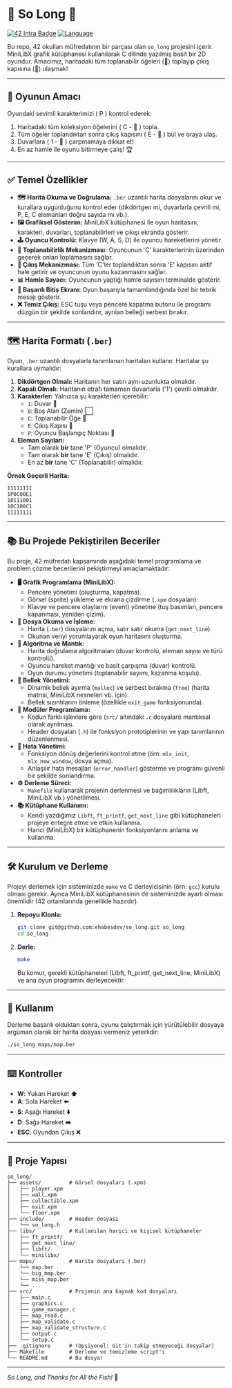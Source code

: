 # 👾 So Long 🚀

[![42 Intra Badge](https://img.shields.io/badge/42_Okulu-Projesi-00babc?style=for-the-badge&logo=42)](https://www.42kocaeli.com.tr) [![Language](https://img.shields.io/badge/Dil-C-blue?style=for-the-badge&logo=c)](https://en.wikipedia.org/wiki/C_(programming_language))

Bu repo, 42 okulları müfredatının bir parçası olan `so_long` projesini içerir. MiniLibX grafik kütüphanesi kullanılarak C dilinde yazılmış basit bir 2D oyundur. Amacımız, haritadaki tüm toplanabilir öğeleri (💎) toplayıp çıkış kapısına (🚪) ulaşmak!

---

## 🎯 Oyunun Amacı

Oyundaki sevimli karakterimizi ( P ) kontrol ederek:
1. Haritadaki tüm koleksiyon öğelerini ( C - 💎 ) topla.
2. Tüm öğeler toplandıktan sonra çıkış kapısını ( E - 🚪 ) bul ve oraya ulaş.
3. Duvarlara ( 1 - 🧱 ) çarpmamaya dikkat et!
4. En az hamle ile oyunu bitirmeye çalış! 🏆

---

## ✅ Temel Özellikler

* **🗺️ Harita Okuma ve Doğrulama:** `.ber` uzantılı harita dosyalarını okur ve kurallara uygunluğunu kontrol eder (dikdörtgen mi, duvarlarla çevrili mi, P, E, C elemanları doğru sayıda mı vb.).
* **🖼️ Grafiksel Gösterim:** MiniLibX kütüphanesi ile oyun haritasını, karakteri, duvarları, toplanabilirleri ve çıkışı ekranda gösterir.
* **🕹️ Oyuncu Kontrolü:** Klavye (W, A, S, D) ile oyuncu hareketlerini yönetir.
* **💎 Toplanabilirlik Mekanizması:** Oyuncunun 'C' karakterlerinin üzerinden geçerek onları toplamasını sağlar.
* **🚪 Çıkış Mekanizması:** Tüm 'C'ler toplandıktan sonra 'E' kapısını aktif hale getirir ve oyuncunun oyunu kazanmasını sağlar.
* **📊 Hamle Sayacı:** Oyuncunun yaptığı hamle sayısını terminalde gösterir.
* **🎉 Başarılı Bitiş Ekranı:** Oyun başarıyla tamamlandığında özel bir tebrik mesajı gösterir.
* **❌ Temiz Çıkış:** ESC tuşu veya pencere kapatma butonu ile programı düzgün bir şekilde sonlandırır, ayrılan belleği serbest bırakır.

---

## 🗺️ Harita Formatı (`.ber`)

Oyun, `.ber` uzantılı dosyalarla tanımlanan haritaları kullanır. Haritalar şu kurallara uymalıdır:

1.  **Dikdörtgen Olmalı:** Haritanın her satırı aynı uzunlukta olmalıdır.
2.  **Kapalı Olmalı:** Haritanın etrafı tamamen duvarlarla ('1') çevrili olmalıdır.
3.  **Karakterler:** Yalnızca şu karakterleri içerebilir:
    * `1`: Duvar 🧱
    * `0`: Boş Alan (Zemin) ⬜
    * `C`: Toplanabilir Öğe 💎
    * `E`: Çıkış Kapısı 🚪
    * `P`: Oyuncu Başlangıç Noktası 👾
4.  **Eleman Sayıları:**
    * Tam olarak **bir** tane 'P' (Oyuncu) olmalıdır.
    * Tam olarak **bir** tane 'E' (Çıkış) olmalıdır.
    * En az **bir** tane 'C' (Toplanabilir) olmalıdır.

**Örnek Geçerli Harita:**
```ber
11111111
1P0C00E1
10111001
10C100C1
11111111
```

---

## 📚 Bu Projede Pekiştirilen Beceriler

Bu proje, 42 müfredatı kapsamında aşağıdaki temel programlama ve problem çözme becerilerini pekiştirmeyi amaçlamaktadır:

* **🖥️ Grafik Programlama (MiniLibX):**
    * Pencere yönetimi (oluşturma, kapatma).
    * Görsel (sprite) yükleme ve ekrana çizdirme (`.xpm` dosyaları).
    * Klavye ve pencere olaylarını (event) yönetme (tuş basımları, pencere kapanması, yeniden çizim).
* **📄 Dosya Okuma ve İşleme:**
    * Harita (`.ber`) dosyalarını açma, satır satır okuma (`get_next_line`).
    * Okunan veriyi yorumlayarak oyun haritasını oluşturma.
* **🧠 Algoritma ve Mantık:**
    * Harita doğrulama algoritmaları (duvar kontrolü, eleman sayısı ve türü kontrolü).
    * Oyuncu hareket mantığı ve basit çarpışma (duvar) kontrolü.
    * Oyun durumu yönetimi (toplanabilir sayımı, kazanma koşulu).
* **💾 Bellek Yönetimi:**
    * Dinamik bellek ayırma (`malloc`) ve serbest bırakma (`free`) (harita matrisi, MiniLibX nesneleri vb. için).
    * Bellek sızıntılarını önleme (özellikle `exit_game` fonksiyonunda).
* **🧩 Modüler Programlama:**
    * Kodun farklı işlevlere göre (`src/` altındaki `.c` dosyaları) mantıksal olarak ayrılması.
    * Header dosyaları (`.h`) ile fonksiyon prototiplerinin ve yapı tanımlarının düzenlenmesi.
* **🔧 Hata Yönetimi:**
    * Fonksiyon dönüş değerlerini kontrol etme (örn: `mlx_init`, `mlx_new_window`, dosya açma).
    * Anlaşılır hata mesajları (`error_handler`) gösterme ve programı güvenli bir şekilde sonlandırma.
* **⚙️ Derleme Süreci:**
    * `Makefile` kullanarak projenin derlenmesi ve bağımlılıkların (Libft, MiniLibX vb.) yönetilmesi.
* **📚 Kütüphane Kullanımı:**
    * Kendi yazdığımız `Libft`, `ft_printf`, `get_next_line` gibi kütüphaneleri projeye entegre etme ve etkin kullanma.
    * Harici (MiniLibX) bir kütüphanenin fonksiyonlarını anlama ve kullanma.

---

## 🛠️ Kurulum ve Derleme

Projeyi derlemek için sisteminizde `make` ve C derleyicisinin (örn: `gcc`) kurulu olması gerekir. Ayrıca MiniLibX kütüphanesinin de sisteminizde ayarlı olması önemlidir (42 ortamlarında genellikle hazırdır).

1.  **Repoyu Klonla:**
    ```bash
    git clone git@github.com:ehabesdev/so_long.git so_long
    cd so_long
    ```

2.  **Derle:**
    ```bash
    make
    ```
    Bu komut, gerekli kütüphaneleri (Libft, ft_printf, get_next_line, MiniLibX) ve ana oyun programını derleyecektir.

---

## 🚀 Kullanım

Derleme başarılı olduktan sonra, oyunu çalıştırmak için yürütülebilir dosyaya argüman olarak bir harita dosyası vermeniz yeterlidir:

```bash
./so_long maps/map.ber
```
---

## ⌨️ Kontroller

* **W**: Yukarı Hareket **⬆️**
* **A**: Sola Hareket **⬅️**
* **S**: Aşağı Hareket **⬇️**
* **D**: Sağa Hareket **➡️**
* **ESC**: Oyundan Çıkış ❌

---

## 📁 Proje Yapısı

```text
so_long/
├── assets/         # Görsel dosyaları (.xpm)
│   ├── player.xpm
│   ├── wall.xpm
│   ├── collectible.xpm
│   ├── exit.xpm
│   └── floor.xpm
├── include/        # Header dosyası
│   └── so_long.h
├── libs/           # Kullanılan harici ve kişisel kütüphaneler
│   ├── ft_printf/
│   ├── get_next_line/
│   ├── libft/
│   └── minilibx/
├── maps/           # Harita dosyaları (.ber)
│   └── map.ber
│   └── big_map.ber
│   └── miss_map.ber
│   └── ...
├── src/            # Projenin ana kaynak kod dosyaları
│   ├── main.c
│   ├── graphics.c
│   ├── game_manager.c
│   ├── map_read.c
│   ├── map_validate.c
│   ├── map_validate_structure.c
│   ├── output.c
│   └── setup.c
├── .gitignore      # (Opsiyonel: Git'in takip etmeyeceği dosyalar)
├── Makefile        # Derleme ve temizleme script'i
└── README.md       # Bu dosya!
```

---
*So Long, and Thanks for All the Fish!* 🐬
